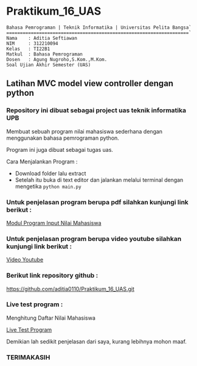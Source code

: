 # Praktikum_16_UAS

    Bahasa Pemrograman | Teknik Informatika | Universitas Pelita Bangsa`
    ===================================================================`
    Nama    : Aditia Seftiawan
    NIM     : 312210094
    Kelas   : TI22B1
    Matkul  : Bahasa Pemrograman
    Dosen   : Agung Nugroho,S.Kom.,M.Kom.
    Soal Ujian Akhir Semester (UAS)

## Latihan MVC model view controller dengan python

### Repository ini dibuat sebagai project uas teknik informatika UPB
Membuat sebuah program  nilai mahasiswa sederhana dengan menggunakan bahasa pemrograman python.

Program ini juga dibuat sebagai tugas uas.

Cara Menjalankan Program :

- Download folder lalu extract
- Setelah itu buka di text editor dan jalankan melalui terminal dengan mengetika `python main.py`

### Untuk penjelasan program berupa pdf silahkan kunjungi link berikut :

[Modul Program Input Nilai Mahasiswa ](https://drive.google.com/file/d/1TQ_lYdY8cFb_uRs-qCjO0bx4pMONyJtY/view?usp=drivesdk)

### Untuk penjelasan program berupa video youtube silahkan kunjungi link berikut :

[ Video Youtube](https://youtu.be/8lO0lSM5lU4)

### Berikut link repository github :

https://github.com/aditia0110/Praktikum_16_UAS.git

### Live test program :

Menghitung Daftar Nilai Mahasiswa

[Live Test Program](https://replit.com/@AditiaSetiawan1/Menghitung-Daftar-Nilai-Mahasiswa#Praktikum_16_UAS)

Demikian lah sedikit penjelasan dari saya, kurang lebihnya mohon maaf.

### TERIMAKASIH

